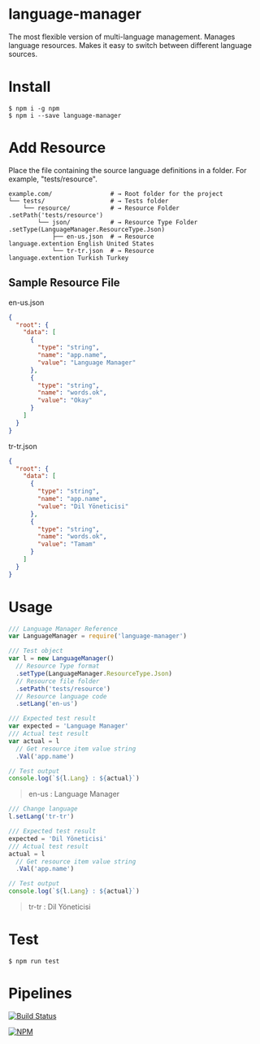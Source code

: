 # language-manager
The most flexible version of multi-language management. Manages language resources. Makes it easy to switch between different language sources.

# Install

```shell
$ npm i -g npm
$ npm i --save language-manager
```
# Add Resource

Place the file containing the source language definitions in a folder. For example, "tests/resource".

```shell
example.com/                # → Root folder for the project
└── tests/                  # → Tests folder
    └── resource/           # → Resource Folder       .setPath('tests/resource') 
        └── json/           # → Resource Type Folder  .setType(LanguageManager.ResourceType.Json)
            ├── en-us.json  # → Resource              language.extention English United States
            └── tr-tr.json  # → Resource              language.extention Turkish Turkey
```

## Sample Resource File

en-us.json

```json
{
  "root": {
    "data": [
      {
        "type": "string",
        "name": "app.name",
        "value": "Language Manager"
      },
      {
        "type": "string",
        "name": "words.ok",
        "value": "Okay"
      }
    ]
  }
}
```

tr-tr.json

```json
{
  "root": {
    "data": [
      {
        "type": "string",
        "name": "app.name",
        "value": "Dil Yöneticisi"
      },
      {
        "type": "string",
        "name": "words.ok",
        "value": "Tamam"
      }
    ]
  }
}
```

# Usage

```js
/// Language Manager Reference
var LanguageManager = require('language-manager')

/// Test object
var l = new LanguageManager()
  // Resource Type format
  .setType(LanguageManager.ResourceType.Json)
  // Resource file folder
  .setPath('tests/resource')
  // Resource language code
  .setLang('en-us')

/// Expected test result
var expected = 'Language Manager'
/// Actual test result
var actual = l
  // Get resource item value string
  .Val('app.name')

// Test output
console.log(`${l.Lang} : ${actual}`)
```
> en-us : Language Manager

```js
/// Change language
l.setLang('tr-tr')

/// Expected test result
expected = 'Dil Yöneticisi'
/// Actual test result
actual = l
  // Get resource item value string
  .Val('app.name')

// Test output
console.log(`${l.Lang} : ${actual}`)
```
> tr-tr : Dil Yöneticisi


# Test

```shell
$ npm run test
```

# Pipelines
[![Build Status](https://dev.azure.com/azmisahin-github/azmisahin-software-web-component-language-manager-node/_apis/build/status/azmisahin.azmisahin-software-web-component-language-manager-node?branchName=master)](https://dev.azure.com/azmisahin-github/azmisahin-software-web-component-language-manager-node/_build/latest?definitionId=8?branchName=master)

[![NPM](https://nodei.co/npm/language-manager.png)](https://nodei.co/npm/language-manager/)

